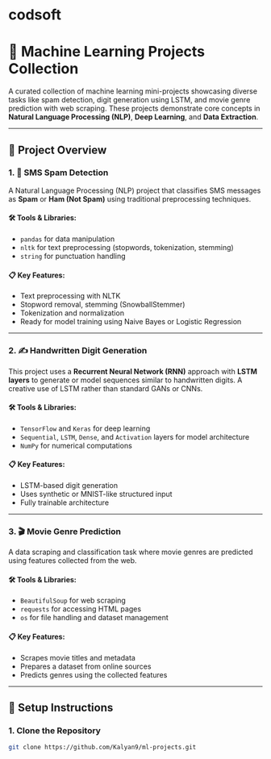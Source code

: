 # codsoft
# 🤖 Machine Learning Projects Collection

A curated collection of machine learning mini-projects showcasing diverse tasks like spam detection, digit generation using LSTM, and movie genre prediction with web scraping. These projects demonstrate core concepts in **Natural Language Processing (NLP)**, **Deep Learning**, and **Data Extraction**.

---

## 📂 Project Overview

### 1. 📩 SMS Spam Detection

A Natural Language Processing (NLP) project that classifies SMS messages as **Spam** or **Ham (Not Spam)** using traditional preprocessing techniques.

#### 🛠️ Tools & Libraries:
- `pandas` for data manipulation
- `nltk` for text preprocessing (stopwords, tokenization, stemming)
- `string` for punctuation handling

#### 📋 Key Features:
- Text preprocessing with NLTK
- Stopword removal, stemming (SnowballStemmer)
- Tokenization and normalization
- Ready for model training using Naive Bayes or Logistic Regression

---

### 2. ✍️ Handwritten Digit Generation

This project uses a **Recurrent Neural Network (RNN)** approach with **LSTM layers** to generate or model sequences similar to handwritten digits. A creative use of LSTM rather than standard GANs or CNNs.

#### 🛠️ Tools & Libraries:
- `TensorFlow` and `Keras` for deep learning
- `Sequential`, `LSTM`, `Dense`, and `Activation` layers for model architecture
- `NumPy` for numerical computations

#### 📋 Key Features:
- LSTM-based digit generation
- Uses synthetic or MNIST-like structured input
- Fully trainable architecture

---

### 3. 🎬 Movie Genre Prediction

A data scraping and classification task where movie genres are predicted using features collected from the web.

#### 🛠️ Tools & Libraries:
- `BeautifulSoup` for web scraping
- `requests` for accessing HTML pages
- `os` for file handling and dataset management

#### 📋 Key Features:
- Scrapes movie titles and metadata
- Prepares a dataset from online sources
- Predicts genres using the collected features

---

## 🔧 Setup Instructions

### 1. Clone the Repository
```bash
git clone https://github.com/Kalyan9/ml-projects.git

